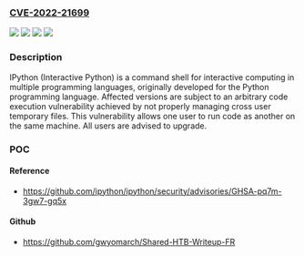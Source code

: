 ### [CVE-2022-21699](https://cve.mitre.org/cgi-bin/cvename.cgi?name=CVE-2022-21699)
![](https://img.shields.io/static/v1?label=Product&message=ipython&color=blue)
![](https://img.shields.io/static/v1?label=Version&message=n%2Fa&color=blue)
![](https://img.shields.io/static/v1?label=Vulnerability&message=CWE-250%3A%20Execution%20with%20Unnecessary%20Privileges&color=brighgreen)
![](https://img.shields.io/static/v1?label=Vulnerability&message=CWE-279%3A%20Incorrect%20Execution-Assigned%20Permissions&color=brighgreen)

### Description

IPython (Interactive Python) is a command shell for interactive computing in multiple programming languages, originally developed for the Python programming language. Affected versions are subject to an arbitrary code execution vulnerability achieved by not properly managing cross user temporary files. This vulnerability allows one user to run code as another on the same machine. All users are advised to upgrade.

### POC

#### Reference
- https://github.com/ipython/ipython/security/advisories/GHSA-pq7m-3gw7-gq5x

#### Github
- https://github.com/gwyomarch/Shared-HTB-Writeup-FR


